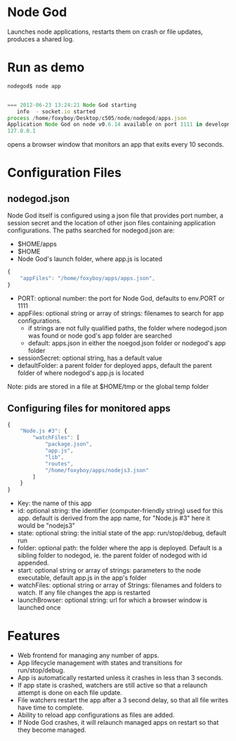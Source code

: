 # Node God
Launches node applications, restarts them on crash or file updates, produces a shared log.

# Run as demo

```js
nodegod$ node app


=== 2012-06-23 13:24:21 Node God starting
   info  - socket.io started
process /home/foxyboy/Desktop/c505/node/nodegod/apps.json
Application Node God on node v0.6.14 available on port 1111 in development mode
127.0.0.1
```

opens a browser window that monitors an app that exits every 10 seconds.

# Configuration Files

## nodegod.json
Node God itself is configured using a json file that provides port number, a session secret and the location of other json files containing application configurations. The paths searched for nodegod.json are:
* $HOME/apps
* $HOME
* Node God's launch folder, where app.js is located

```js
{
	"appFiles": "/home/foxyboy/apps/apps.json",
}
```
* PORT: optional number: the port for Node God, defaults to env.PORT or 1111
* appFiles: optional string or array of strings: filenames to search for app configurations.
	* if strings are not fully qualified paths, the folder where  nodegod.json was found or node god's app folder are searched
	* default: apps.json in either the noegod.json folder or nodegod's app folder
* sessionSecret: optional string, has a default value
* defaultFolder: a parent folder for deployed apps, default the parent folder of where nodegod's app.js is located

Note: pids are stored in a file at $HOME/tmp or the global temp folder

## Configuring files for monitored apps

```js
{
	"Node.js #3": {
		"watchFiles": [
			"package.json",
			"app.js",
			"lib",
			"routes",
			"/home/foxyboy/apps/nodejs3.json"
		]
	}
}
```

* Key: the name of this app
* id: optional string: the identifier (computer-friendly string) used for this app. default is derived from the app name, for "Node.js #3" here it would be "nodejs3"
* state: optional string: the initial state of the app: run/stop/debug, default run
* folder: optional path: the folder where the app is deployed. Default is a sibling folder to nodegod, ie. the parent folder of nodegod with id appended.
* start: optional string or array of strings: parameters to the node executable, default app.js in the app's folder
* watchFiles: optional string or array of Strings: filenames and folders to watch. If any file changes the app is restarted
* launchBrowser: optional string: url for which a browser window is launched once

# Features
* Web frontend for managing any number of apps.
* App lifecycle management with states and transitions for run/stop/debug.
* App is automatically restarted unless it crashes in less than 3 seconds.
* If app state is crashed, watchers are still active so that a relaunch attempt is done on each file update.
* File watchers restart the app after a 3 second delay, so that all file writes have time to complete.
* Ability to reload app configurations as files are added.
* If Node God crashes, it will relaunch managed apps on restart so that they become managed.